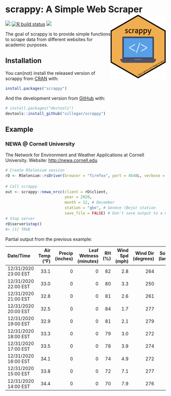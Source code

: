 
<!-- README.md is generated from README.Rmd. Please edit that file -->

# scrappy: A Simple Web Scraper <img src="https://raw.githubusercontent.com/villegar/scrappy/main/inst/images/logo.png" alt="logo" align="right" height=200px/>

<!-- badges: start -->

[![](https://img.shields.io/badge/devel%20version-0.0.1-yellow.svg)](https://github.com/villegar/scrappy)
[![R build
status](https://github.com/villegar/scrappy/workflows/R-CMD-check/badge.svg)](https://github.com/villegar/scrappy/actions)
[![](https://www.r-pkg.org/badges/version/scrappy?color=black)](https://cran.r-project.org/package=scrappy)
<!-- badges: end -->

The goal of scrappy is to provide simple functions to scrape data from
different websites for academic purposes.

## Installation

You can(not) install the released version of scrappy from
[CRAN](https://CRAN.R-project.org) with:

``` r
install.packages("scrappy")
```

And the development version from [GitHub](https://github.com/scrappy)
with:

``` r
# install.packages("devtools")
devtools::install_github("villegar/scrappy")
```

## Example

### NEWA @ Cornell University

The Network for Environment and Weather Applications at Cornell
University. Website: <http://newa.cornell.edu>

``` r
# Create RSelenium session
rD <- RSelenium::rsDriver(browser = "firefox", port = 4548L, verbose = FALSE)

# Call scrappy
out <- scrappy::newa_nrcc(client = rD$client, 
                          year = 2020, 
                          month = 12, # December
                          station = "gbe", # Geneve (Bejo) station
                          save_file = FALSE) # Don't save output to a CSV file
# Stop server
rD$server$stop()
#> [1] TRUE
```

Partial output from the previous example:

| Date/Time            | Air Temp (℉) | Precip (inches) | Leaf Wetness (minutes) | RH (%) | Wind Spd (mph) | Wind Dir (degrees) | Solar Rad (langleys) | Dewpoint (℉) | Station |
| :------------------- | -----------: | --------------: | ---------------------: | -----: | -------------: | -----------------: | -------------------: | -----------: | :------ |
| 12/31/2020 23:00 EST |         33.1 |               0 |                      0 |     82 |            2.8 |                264 |                    0 |           28 | gbe     |
| 12/31/2020 22:00 EST |         33.0 |               0 |                      0 |     80 |            3.3 |                250 |                    0 |           28 | gbe     |
| 12/31/2020 21:00 EST |         32.8 |               0 |                      0 |     81 |            2.6 |                261 |                    0 |           28 | gbe     |
| 12/31/2020 20:00 EST |         32.5 |               0 |                      0 |     84 |            1.7 |                277 |                    0 |           28 | gbe     |
| 12/31/2020 19:00 EST |         32.9 |               0 |                      0 |     81 |            2.1 |                279 |                    0 |           28 | gbe     |
| 12/31/2020 18:00 EST |         33.3 |               0 |                      0 |     79 |            3.0 |                272 |                    0 |           28 | gbe     |
| 12/31/2020 17:00 EST |         33.5 |               0 |                      0 |     78 |            3.9 |                274 |                    1 |           27 | gbe     |
| 12/31/2020 16:00 EST |         34.1 |               0 |                      0 |     74 |            4.9 |                272 |                    7 |           27 | gbe     |
| 12/31/2020 15:00 EST |         33.8 |               0 |                      0 |     72 |            7.1 |                277 |                    8 |           26 | gbe     |
| 12/31/2020 14:00 EST |         34.4 |               0 |                      0 |     70 |            7.9 |                276 |                   13 |           26 | gbe     |
